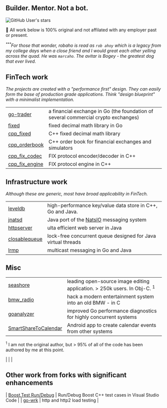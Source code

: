 ## Builder. Mentor. Not a bot.

![GitHub User's stars](https://img.shields.io/github/stars/robaho)

🔭 All work below is 100% original and not affilated with any employer past or present.

_<sup>***</sup>For those that wonder, robaho is read as `rob ahoy` which is a legacy from my college days when a close friend and I would great each other yelling across the quad. He was `marcaho`. The avitar is Bogey - the greatest dog that ever lived._ 

## FinTech work

_The projects are created with a "performance first" design. They can easily form the base of production grade applications. Think "design blueprint" with a minimalist implementation._

| | |
| ----- | ----- |
| [go-trader](https://github.com/robaho/go-trader) | a financial exchange in Go (the foundation of several commercial crypto exchanges) |
| [fixed](https://github.com/robaho/fixed) | fixed decimal math library in Go |
| [cpp_fixed](https://github.com/robaho/cpp_fixed) | C++ fixed decimal math library |
| [cpp_orderbook](https://github.com/robaho/cpp_orderbook) | C++ order book for financial exchanges and simulators |
| [cpp_fix_codec](https://github.com/robaho/cpp_fix_codec) | FIX protocol encoder/decoder in C++ |
| [cpp_fix_engine](https://github.com/robaho/cpp_fix_engine) | FIX protocol engine in C++ |

## Infrastructure work

_Although these are generic, most have broad applicability in FinTech._

| | |
| ----- | ----- |
| [leveldb](https://github.com/robaho/cpp_leveldb) | high-performance key/value data store in C++, Go and Java. |
| [jnatsd](https://github.com/robaho/jnatsd) | Java port of the [NatsIO](https://github.com/nats-io) messaging system |
| [httpserver](https://github.com/robaho/httpserver) | ulta efficient web server in Java |
| [closablequeue](https://github.com/robaho/closablequeue) | lock-free concurrent queue designed for Java virtual threads |
| [lrmp](https://github.com/robaho/lrmp) | multicast messaging in Go and Java |

## Misc

| | |
| ----- | ----- |
| [seashore](https://github.com/robaho/cpp_leveldb) | leading open-source image editing application. > 250k users. In Obj-C. <sup>1</sup> |
| [bmw_radio](https://github.com/robaho/cpp_leveldb) | hack a modern entertainment system into an old BMW - in C |
| [goanalyzer](https://github.com/robaho/cpp_leveldb) | improved Go performance diagnostics for highly concurrent systems |
| [SmartShareToCalendar](https://github.com/robaho/SmartShareToCalendar) | Android app to create calendar events from other systems |

<sup>1</sup> I am not the original author, but > 95% of all of the code has been authored by me at this point.

| | |
## Other work from forks with significant enhancements
| [Boost.Test Run/Debug](https://github.com/robaho/vscode-boost-test-adapter) | Run/Debug Boost C++ test cases in Visual Studio Code |
| [go-wrk](https://github.com/robaho/go-wrk) | http and http2 load testing |



